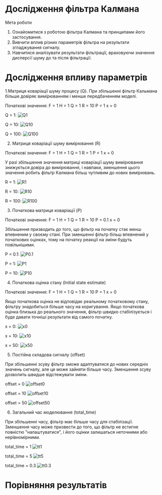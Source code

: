 # Дослідження фільтра Калмана

Мета роботи

1. Ознайомитися з роботою фільтра Калмана та принципами його застосування.
2. Вивчити вплив різних параметрів фільтра на результати згладжування сигналу.
3. Навчитися аналізувати результати фільтрації, враховуючи значення дисперсії шуму до та після фільтрації.

<h1>Дослідження впливу параметрів</h1>

1.Матриця коваріації шуму процесу (Q). При збільшенні фільтр Кальмана більше довіряє вимірюванням і менше передбаченням моделі.

Початкові значення: F = 1 H = 1 Q = 1 R = 10 P = 1 x = 0

Q = 1:
![Q1](scr/Q1.jpg)

Q = 10:
![Q10](scr/Q10.jpg)

Q = 100:
![Q100](scr/Q100.jpg)

2. Матриця коваріації шуму вимірювання (R)

Початкові значення: F = 1 H = 1 Q = 1 R = 1 P = 1 x = 0

У разі збільшення значення матриці коваріації шуму вимірювання знижується довіра до вимірювання, і навпаки, зменшення цього значення робить фільтр Калмана більш чутливим до нових вимірювань. 

R = 1:
![R1](scr/R1.jpg)

R = 10:
![R10](scr/R10.jpg)

R = 100:
![R100](scr/R100.jpg)

3. Початкова матриця коваріації (P)

Початкові значення: F = 1 H = 1 Q = 1 R = 10 P = 0.1 x = 0

Збільшення призводить до того, що фільтр на початку стає менш впевненим у своєму стані. При зменшенні фільтр більш впевнений у початкових оцінках, тому на початку реакції на зміни будуть повільнішими. 

P = 0.1:
![P0.1](scr/P0.1.jpg)

P = 1:
![P1](scr/P1.jpg)

P = 10:
![P10](scr/P10.jpg)

4. Початкова оцінка стану (Initial state estimate)

Початкові значення: F = 1 H = 1 Q = 1 R = 10 P = 1 x = 0

Якщо початкова оцінка не відповідає реальному початковому стану, фільтру знадобиться більше часу на коригування. Якщо початкова оцінка близька до реального значення, фільтр швидко стабілізується і буде давати точніші результати від самого початку.

x = 0:
![x0](scr/x0.jpg)

x = 10:
![x10](scr/x10.jpg)

x = 50:
![x50](scr/x50.jpg)

5. Постійна складова сигналу (offset)

При збільшенні зсуву фільтр зможе адаптуватися до нових середніх значень сигналу, але це може зайняти більше часу. Зменшення зсуву дозволить швидше відстежувати зміни.

offset = 0
![offset0](scr/offset0.jpg)

offset = 10
![offset10](scr/offset10.jpg)

offset = 50
![offset50](scr/offset50.jpg)

6. Загальний час моделювання (total_time)

При збільшенні часу, фільтр має більше часу для стабілізації. Зменшення часу може призвести до того, що фільтр не встигне повністю "налаштуватися", і його оцінки залишаться неточними або нерівномірними.

total_time = 1
![tt1](scr/tt1.jpg)

total_time = 5
![tt5](scr/tt5.jpg)

total_time = 0.3
![tt0.3](scr/tt0.3.jpg)


<h1>Порівняння результатів</h1>





